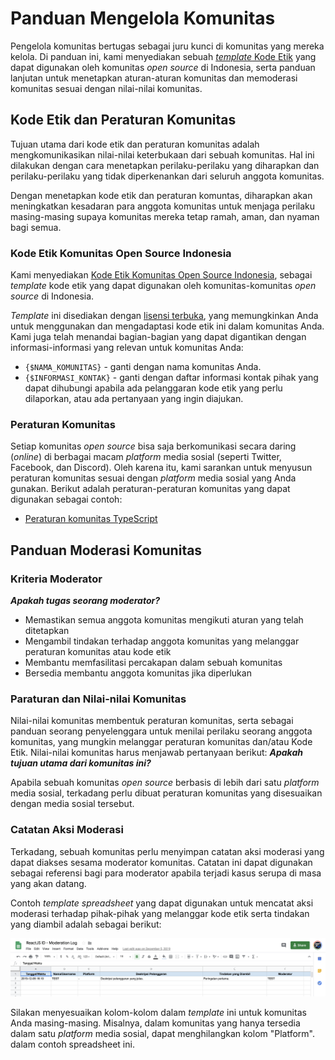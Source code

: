 # Panduan Mengelola Komunitas

Pengelola komunitas bertugas sebagai juru kunci di komunitas yang mereka kelola. Di panduan ini, kami menyediakan sebuah [_template_ Kode Etik](CODE_OF_CONDUCT.md) yang dapat digunakan oleh komunitas _open source_ di Indonesia, serta panduan lanjutan untuk menetapkan aturan-aturan komunitas dan memoderasi komunitas sesuai dengan nilai-nilai komunitas.

## Kode Etik dan Peraturan Komunitas

Tujuan utama dari kode etik dan peraturan komunitas adalah mengkomunikasikan nilai-nilai keterbukaan dari sebuah komunitas. Hal ini dilakukan dengan cara menetapkan perilaku-perilaku yang diharapkan dan perilaku-perilaku yang tidak diperkenankan dari seluruh anggota komunitas.

Dengan menetapkan kode etik dan peraturan komuntas, diharapkan akan meningkatkan kesadaran para anggota komunitas untuk menjaga perilaku masing-masing supaya komunitas mereka tetap ramah, aman, dan nyaman bagi semua.

### Kode Etik Komunitas Open Source Indonesia

Kami menyediakan [Kode Etik Komunitas Open Source Indonesia](../CODE_OF_CONDUCT.md), sebagai _template_ kode etik yang dapat digunakan oleh komunitas-komunitas _open source_ di Indonesia.

_Template_ ini disediakan dengan [lisensi terbuka](https://creativecommons.org/licenses/by-sa/3.0/deed.id), yang memungkinkan Anda untuk menggunakan dan mengadaptasi kode etik ini dalam komunitas Anda. Kami juga telah menandai bagian-bagian yang dapat digantikan dengan informasi-informasi yang relevan untuk komunitas Anda:

- `{$NAMA_KOMUNITAS}` - ganti dengan nama komunitas Anda.
- `{$INFORMASI_KONTAK}` - ganti dengan daftar informasi kontak pihak yang dapat dihubungi apabila ada pelanggaran kode etik yang perlu dilaporkan, atau ada pertanyaan yang ingin diajukan.

### Peraturan Komunitas

Setiap komunitas _open source_ bisa saja berkomunikasi secara daring (_online_) di berbagai macam _platform_ media sosial (seperti Twitter, Facebook, dan Discord). Oleh karena itu, kami sarankan untuk menyusun peraturan komunitas sesuai dengan _platform_ media sosial yang Anda gunakan. Berikut adalah peraturan-peraturan komunitas yang dapat digunakan sebagai contoh:

- [Peraturan komunitas TypeScript](https://github.com/typescript-community/governance)

## Panduan Moderasi Komunitas

### Kriteria Moderator

**_Apakah tugas seorang moderator?_**

- Memastikan semua anggota komunitas mengikuti aturan yang telah ditetapkan
- Mengambil tindakan terhadap anggota komunitas yang melanggar peraturan komunitas atau kode etik
- Membantu memfasilitasi percakapan dalam sebuah komunitas
- Bersedia membantu anggota komunitas jika diperlukan

### Paraturan dan Nilai-nilai Komunitas

Nilai-nilai komunitas membentuk peraturan komunitas, serta sebagai panduan seorang penyelenggara untuk menilai perilaku seorang anggota komunitas, yang mungkin melanggar peraturan komunitas dan/atau Kode Etik. Nilai-nilai komunitas harus menjawab pertanyaan berikut: **_Apakah tujuan utama dari komunitas ini?_**

Apabila sebuah komunitas _open source_ berbasis di lebih dari satu _platform_ media sosial, terkadang perlu dibuat peraturan komunitas yang disesuaikan dengan media sosial tersebut.

### Catatan Aksi Moderasi

Terkadang, sebuah komunitas perlu menyimpan catatan aksi moderasi yang dapat diakses sesama moderator komunitas. Catatan ini dapat digunakan sebagai referensi bagi para moderator apabila terjadi kasus serupa di masa yang akan datang.

Contoh _template_ _spreadsheet_ yang dapat digunakan untuk mencatat aksi moderasi terhadap pihak-pihak yang melanggar kode etik serta tindakan yang diambil adalah sebagai berikut:

![Contoh _template_ catatan moderasi.](../assets/modlogs-template.png)

Silakan menyesuaikan kolom-kolom dalam _template_ ini untuk komunitas Anda masing-masing. Misalnya, dalam komunitas yang hanya tersedia dalam satu _platform_ media sosial, dapat menghilangkan kolom "Platform". dalam contoh spreadsheet ini.
